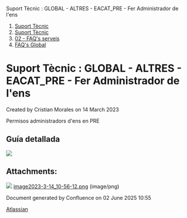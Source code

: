 Suport Tècnic : GLOBAL - ALTRES - EACAT\_PRE - Fer Administrador de l'ens  

1.  [Suport Tècnic](index.md)
2.  [Suport Tècnic](13893782.md)
3.  [02 - FAQ's serveis](26313393.md)
4.  [FAQ's Global](28705585.md)

Suport Tècnic : GLOBAL - ALTRES - EACAT\_PRE - Fer Administrador de l'ens
=========================================================================

Created by Cristian Morales on 14 March 2023

Permisos administradors d'ens en PRE

Guía detallada
--------------

  

![](attachments/81855820/81855821.png)

  

  

Attachments:
------------

![](images/icons/bullet_blue.gif) [image2023-3-14\_10-56-12.png](attachments/81855820/81855821.png) (image/png)  

Document generated by Confluence on 02 June 2025 10:55

[Atlassian](http://www.atlassian.com/)